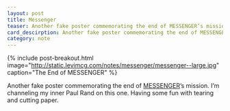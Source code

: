 ```yaml
---
layout: post
title: Messenger
teaser: Another fake poster commemorating the end of MESSENGER’s mission.
card_descirption: Another fake poster commemorating the end of MESSENGER’s mission.
category: note
---
```

{% include post-breakout.html
   image="http://static.levimcg.com/notes/messenger/messenger--large.jpg"
   caption="The End of MESSENGER" %}

Another fake poster commemorating the end of [MESSENGER](https://en.wikipedia.org/wiki/MESSENGER)’s mission. I’m channeling my inner Paul Rand on this one. Having some fun with tearing and cutting paper.

